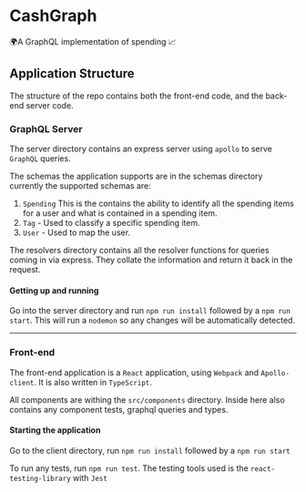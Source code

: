 # CashGraph

🌍A GraphQL implementation of spending 📈

## Application Structure

The structure of the repo contains both the front-end code, and the back-end server code.

### GraphQL Server

The server directory contains an express server using `apollo` to serve `GraphQL` queries.

The schemas the application supports are in the schemas directory currently the supported schemas are:

1. `Spending` This is the contains the ability to identify all the spending items for a user and what is contained in a spending item.
2. `Tag` - Used to classify a specific spending item.
3. `User` - Used to map the user.

The resolvers directory contains all the resolver functions for queries coming in via express. They collate the information and return it back in the request.

#### Getting up and running

Go into the server directory and run `npm run install` followed by a `npm run start`. This will run a `nodemon` so any changes will be automatically detected.

---

### Front-end

The front-end application is a `React` application, using `Webpack` and `Apollo-client`. It is also written in `TypeScript`.

All components are withing the `src/components` directory. Inside here also contains any component tests, graphql queries and types.

#### Starting the application

Go to the client directory, run `npm run install` followed by a `npm run start`

To run any tests, run `npm run test`. The testing tools used is the `react-testing-library` with `Jest`
